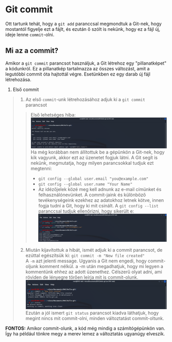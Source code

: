 # Git commit

Ott tartunk tehát, hogy a `git add` paranccsal megmondtuk a Git-nek, hogy mostantól figyelje ezt a fájlt, és
ezután ő szólt is nekünk, hogy ez a fájl új, ideje lenne `commit`-olni.

## Mi az a commit?

Amikor a `git commit` parancsot használjuk, a Git létrehoz egy "pillanatképet" a kódunkról. 
Ez a pillanatkép tartalmazza az összes változást, amit a legutóbbi commit óta hajtottál végre.
Esetünkben ez egy darab új fájl létrehozása. <br>

1. Első commit
> 1. Az első `commit`-unk létrehozásához adjuk ki a `git commit` parancsot
>> Első lehetséges hiba:
>> ![1first-error](img/05-git-commit/1.first-error.png) <br>
>> Ha még korábban nem állítottuk be a gépünkön a Git-nek, hogy kik vagyunk, akkor ezt az üzenetet fogjuk látni.
>> A Git segít is nekünk, megmutatja, hogy milyen parancsokkal tudjuk ezt megtenni:
>> * `git config --global user.email "you@example.com"`
>> * `git config --global user.name "Your Name"` <br>
>> * Az idézőjelek közé meg kell adnunk az e-mail címünket és felhasználónevünket. A commit-jaink és különböző tevékenységeink ezekhez
>>az adatokhoz letnek kötve, innen fogja tudni a Git, hogy ki mit csinált.
>>A `git config --list` paranccsal tudjuk ellenőrizni, hogy sikerült e: <br>
>>![2first-error-resolve](img/05-git-commit/2.first-error-resolve.png) <br>
>
> 2. Miután kijavítottuk a hibát, ismét adjuk ki a commit parancsot, de ezúttal egészítsük ki: `git commit -m "New file created"` <br>
> A `-m` azt jelenti message. Ugyanis a Git nem engedi, hogy commit-oljunk komment nélkül. a -m után megadhatjuk, 
> hogy mi legyen a kommentünk ehhez az adott üzenethez. Célszerű olyat adni, ami röviden de lényegre törően leírja 
> mit is commit-olunk.
> ![3after-commit](img/05-git-commit/3.after-commit.png) <br>
> Ezután a jól ismert `git status` parancsot kiadva láthatjuk, hogy megint nincs mit commit-olni, minden változtatást commit-oltunk.


**FONTOS:** Amikor commit-olunk, a kód még mindig a számítógépünkön van. Így ha például tönkre megy a merev lemez a 
változtatás ugyanúgy elveszik.